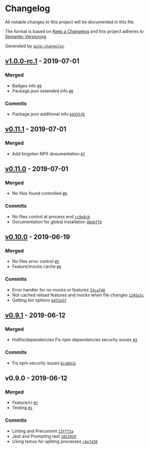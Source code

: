 # Changelog

All notable changes to this project will be documented in this file.

The format is based on [Keep a Changelog](http://keepachangelog.com/en/1.0.0/)
and this project adheres to [Semantic Versioning](http://semver.org/spec/v2.0.0.html).

Generated by [`auto-changelog`](https://github.com/CookPete/auto-changelog).

## [v1.0.0-rc.1](https://github.com-personal/goncedillo/mockium/compare/v0.11.1...v1.0.0-rc.1) - 2019-07-01

### Merged

- Badges info [`#9`](https://github.com-personal/goncedillo/mockium/pull/9)
- Package.json extended info [`#8`](https://github.com-personal/goncedillo/mockium/pull/8)

### Commits

- Package.json additional info [`b435576`](https://github.com-personal/goncedillo/mockium/commit/b435576330fd325ef32e16668b64c504ad551f7c)

## [v0.11.1](https://github.com-personal/goncedillo/mockium/compare/v0.11.0...v0.11.1) - 2019-07-01

### Merged

- Add forgoten NPX dosumentation [`#7`](https://github.com-personal/goncedillo/mockium/pull/7)

## [v0.11.0](https://github.com-personal/goncedillo/mockium/compare/v0.10.0...v0.11.0) - 2019-07-01

### Merged

- No files found controlled [`#6`](https://github.com-personal/goncedillo/mockium/pull/6)

### Commits

- No files control at process end [`cc0e8cb`](https://github.com-personal/goncedillo/mockium/commit/cc0e8cbde3735e84a3d012e402188eff04154d0e)
- Documentation for global installation [`98ebff9`](https://github.com-personal/goncedillo/mockium/commit/98ebff9a851e707c0c31ca7fb2bc3436fa48590c)

## [v0.10.0](https://github.com-personal/goncedillo/mockium/compare/v0.9.1...v0.10.0) - 2019-06-19

### Merged

- No files error control [`#5`](https://github.com-personal/goncedillo/mockium/pull/5)
- Feature/mocks cache [`#4`](https://github.com-personal/goncedillo/mockium/pull/4)

### Commits

- Error handler for no mocks or features [`33ca748`](https://github.com-personal/goncedillo/mockium/commit/33ca74899c628f423c1c2f85ce08b7bd3a81493e)
- Not cached reload features and mocks when file changes [`1345a3c`](https://github.com-personal/goncedillo/mockium/commit/1345a3c03ae27f012bfa69ce7b4d9fd9e4db74a3)
- Getting bin options [`8df2e5f`](https://github.com-personal/goncedillo/mockium/commit/8df2e5fa25fbd96461de818b042c8f9670c62f41)

## [v0.9.1](https://github.com-personal/goncedillo/mockium/compare/v0.9.0...v0.9.1) - 2019-06-12

### Merged

- Hotfix/dependencies Fix npm dependencies security issues [`#3`](https://github.com-personal/goncedillo/mockium/pull/3)

### Commits

- Fix npm security issues [`6ca0dcb`](https://github.com-personal/goncedillo/mockium/commit/6ca0dcbc1adf46986cbfc8cf2b29b020600fd989)

## v0.9.0 - 2019-06-12

### Merged

- Feature/ci [`#2`](https://github.com-personal/goncedillo/mockium/pull/2)
- Testing [`#1`](https://github.com-personal/goncedillo/mockium/pull/1)

### Commits

- Linting and Precommit [`13fff5a`](https://github.com-personal/goncedillo/mockium/commit/13fff5ac06b980c7975ad29c8f2a8e7707bcd275)
- Jest and Prompting test [`1823929`](https://github.com-personal/goncedillo/mockium/commit/182392904ef302e60bc551a10eee375ce9a6a6dc)
- Using tsmux for spliting processes [`c6e7d36`](https://github.com-personal/goncedillo/mockium/commit/c6e7d361a359d6d7f201ff3f9d8eb1b88da11dcd)
